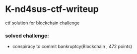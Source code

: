 # K-nd4sus-ctf-writeup
ctf solution for blockchain challenge 

### solved challenge:
- conspiracy to commit bankruptcy(Blockchain , 472 points)
